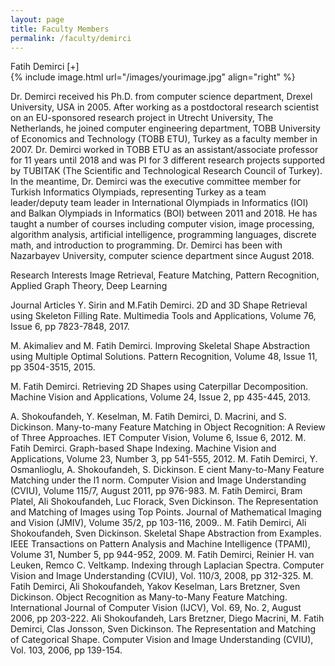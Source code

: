 ```yaml
---
layout: page
title: Faculty Members
permalink: /faculty/demirci
---
```


<div class="container" markdown="1">
<div class="header" markdown="1">Fatih Demirci  [+]
</div>
<div class="content" markdown="1" style="min-height: 200px;">
{% include image.html url="/images/yourimage.jpg" align="right" %}

Dr. Demirci received his Ph.D. from computer science department, Drexel University, USA in 2005. After working as a postdoctoral research scientist on an EU-sponsored research project in Utrecht University, The Netherlands, he joined computer engineering department, TOBB University of Economics and Technology (TOBB ETU), Turkey as a faculty member in 2007. Dr. Demirci worked in TOBB ETU as an assistant/associate professor for 11 years until 2018 and was PI for 3 different research projects supported by TUBITAK (The Scientific and Technological Research Council of Turkey). In the meantime, Dr. Demirci was the executive committee member for Turkish Informatics Olympiads, representing Turkey as a team leader/deputy team leader in International Olympiads in Informatics (IOI) and Balkan Olympiads in Informatics (BOI) between 2011 and 2018. He has taught a number of courses including computer vision, image processing, algorithm analysis, artificial intelligence, programming languages, discrete math, and introduction to programming. Dr. Demirci has been with Nazarbayev University, computer science department since August 2018.
 
Research Interests
Image Retrieval, Feature Matching, Pattern Recognition, Applied Graph Theory, Deep Learning
 
Journal Articles 
Y. Sirin and M.Fatih Demirci. 2D and 3D Shape Retrieval using Skeleton Filling Rate. Multimedia
Tools and Applications, Volume 76, Issue 6, pp 7823-7848, 2017.

M. Akimaliev and M. Fatih Demirci. Improving Skeletal Shape Abstraction using Multiple Optimal
Solutions. Pattern Recognition, Volume 48, Issue 11, pp 3504-3515, 2015.

M. Fatih Demirci. Retrieving 2D Shapes using Caterpillar Decomposition. Machine Vision and
Applications, Volume 24, Issue 2, pp 435-445, 2013.

A. Shokoufandeh, Y. Keselman, M. Fatih Demirci, D. Macrini, and S. Dickinson. Many-to-many
Feature Matching in Object Recognition: A Review of Three Approaches. IET Computer Vision,
Volume 6, Issue 6, 2012.
M. Fatih Demirci. Graph-based Shape Indexing. Machine Vision and Applications, Volume 23,
Number 3, pp 541-555, 2012.
M. Fatih Demirci, Y. Osmanlioglu, A. Shokoufandeh, S. Dickinson. E cient Many-to-Many Feature
Matching under the l1 norm. Computer Vision and Image Understanding (CVIU), Volume 115/7,
August 2011, pp 976-983.
M. Fatih Demirci, Bram Platel, Ali Shokoufandeh, Luc Florack, Sven Dickinson. The Representation
and Matching of Images using Top Points. Journal of Mathematical Imaging and Vision (JMIV),
Volume 35/2, pp 103-116, 2009..
M. Fatih Demirci, Ali Shokoufandeh, Sven Dickinson. Skeletal Shape Abstraction from Examples.
IEEE Transactions on Pattern Analysis and Machine Intelligence (TPAMI), Volume 31, Number 5,
pp 944-952, 2009.
M. Fatih Demirci, Reinier H. van Leuken, Remco C. Veltkamp. Indexing through Laplacian Spectra.
Computer Vision and Image Understanding (CVIU), Vol. 110/3, 2008, pp 312-325.
M. Fatih Demirci, Ali Shokoufandeh, Yakov Keselman, Lars Bretzner, Sven Dickinson. Object
Recognition as Many-to-Many Feature Matching. International Journal of Computer Vision (IJCV),
Vol. 69, No. 2, August 2006, pp 203-222.
Ali Shokoufandeh, Lars Bretzner, Diego Macrini, M. Fatih Demirci, Clas Jonsson, Sven Dickinson.
The Representation and Matching of Categorical Shape. Computer Vision and Image Understanding
(CVIU), Vol. 103, 2006, pp 139-154.
</div>
</div>
